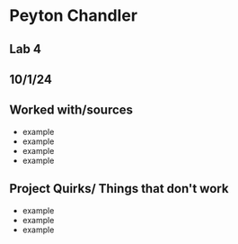 # Peyton Chandler
## Lab 4
## 10/1/24
## Worked with/sources 
* example
* example
* example
* example
## Project Quirks/ Things that don't work
* example
* example
* example
